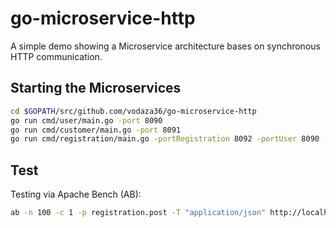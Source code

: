 # go-microservice-http

A simple demo showing a Microservice architecture bases on synchronous HTTP communication.

## Starting the Microservices

```bash
cd $GOPATH/src/github.com/vodaza36/go-microservice-http
go run cmd/user/main.go -port 8090
go run cmd/customer/main.go -port 8091
go run cmd/registration/main.go -portRegistration 8092 -portUser 8090 -portCustomer 8091
```

## Test

Testing via Apache Bench (AB):

```bash
ab -n 100 -c 1 -p registration.post -T "application/json" http://localhost:8092/registration
```